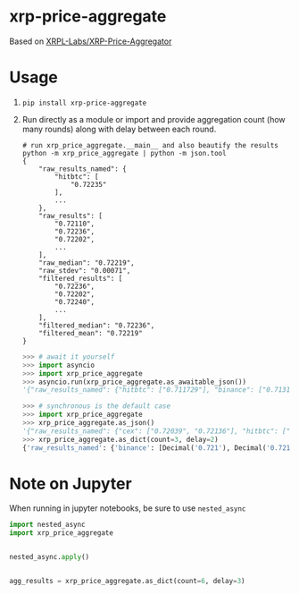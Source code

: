 # xrp-price-aggregate

Based on [XRPL-Labs/XRP-Price-Aggregator](https://github.com/XRPL-Labs/XRP-Price-Aggregator)


# Usage

1. `pip install xrp-price-aggregate`

2. Run directly as a module or import and provide aggregation count (how many
   rounds) along with delay between each round.


       # run xrp_price_aggregate.__main__ and also beautify the results
       python -m xrp_price_aggregate | python -m json.tool
       {
           "raw_results_named": {
               "hitbtc": [
                   "0.72235"
               ],
               ...
           },
           "raw_results": [
               "0.72110",
               "0.72236",
               "0.72202",
               ...
           ],
           "raw_median": "0.72219",
           "raw_stdev": "0.00071",
           "filtered_results": [
               "0.72236",
               "0.72202",
               "0.72240",
               ...
           ],
           "filtered_median": "0.72236",
           "filtered_mean": "0.72219"
       }




    ```py
    >>> # await it yourself
    >>> import asyncio
    >>> import xrp_price_aggregate
    >>> asyncio.run(xrp_price_aggregate.as_awaitable_json())
    '{"raw_results_named": {"hitbtc": ["0.711729"], "binance": ["0.7131"], "bitrue": ["0.71292"], "bitfinex": ["0.7122"], "ftx": ["0.712675", "0.7126"], "kraken": ["0.71223"], "cex": ["0.71334", "0.7135"], "bitstamp": ["0.71328"]}, "raw_results": ["0.7131", "0.7122", "0.71328", "0.71334", "0.7135", "0.712675", "0.7126", "0.711729", "0.71223", "0.71292"], "raw_median": "0.7127975", "raw_stdev": "0.0005759840275563203497399309551", "filtered_results": ["0.71310", "0.71328", "0.71334", "0.71268", "0.71260", "0.71223", "0.71292"], "filtered_median": "0.71292", "filtered_mean": "0.71288"}'
    ```
    ```py
    >>> # synchronous is the default case
    >>> import xrp_price_aggregate
    >>> xrp_price_aggregate.as_json()
    '{"raw_results_named": {"cex": ["0.72039", "0.72136"], "hitbtc": ["0.72122"], "kraken": ["0.72132"], "bitfinex": ["0.72145"], "bitstamp": ["0.72047"], "bitrue": ["0.72122"], "binance": ["0.72150"], "ftx": ["0.72078", "0.72155"]}, "raw_results": ["0.72150", "0.72145", "0.72047", "0.72039", "0.72136", "0.72078", "0.72155", "0.72122", "0.72132", "0.72122"], "raw_median": "0.72127", "raw_stdev": "0.00043", "filtered_results": ["0.72150", "0.72145", "0.72136", "0.72155", "0.72122", "0.72132", "0.72122"], "filtered_median": "0.72136", "filtered_mean": "0.72137"}'
    >>> xrp_price_aggregate.as_dict(count=3, delay=2)
    {'raw_results_named': {'binance': [Decimal('0.721'), Decimal('0.7213'), Decimal('0.7211')], 'ftx': [Decimal('0.7208'), Decimal('0.720975'), Decimal('0.7208'), Decimal('0.720975'), Decimal('0.7208'), Decimal('0.720975')], 'bitfinex': [Decimal('0.7215'), Decimal('0.7215'), Decimal('0.72141')], 'hitbtc': [Decimal('0.720796'), Decimal('0.720796'), Decimal('0.720796')], 'bitstamp': [Decimal('0.72047'), Decimal('0.72047'), Decimal('0.72047')], 'bitrue': [Decimal('0.72081'), Decimal('0.72094'), Decimal('0.72111')], 'kraken': [Decimal('0.72132'), Decimal('0.72132'), Decimal('0.72132')], 'cex': [Decimal('0.72039'), Decimal('0.72136'), Decimal('0.72039'), Decimal('0.72136'), Decimal('0.72039'), Decimal('0.72136')]}, 'raw_results': [Decimal('0.721'), Decimal('0.7215'), Decimal('0.72047'), Decimal('0.72039'), Decimal('0.72136'), Decimal('0.7208'), Decimal('0.720975'), Decimal('0.720796'), Decimal('0.72132'), Decimal('0.72081'), Decimal('0.7213'), Decimal('0.7215'), Decimal('0.72047'), Decimal('0.72039'), Decimal('0.72136'), Decimal('0.7208'), Decimal('0.720975'), Decimal('0.720796'), Decimal('0.72132'), Decimal('0.72094'), Decimal('0.7211'), Decimal('0.72141'), Decimal('0.72047'), Decimal('0.72039'), Decimal('0.72136'), Decimal('0.7208'), Decimal('0.720975'), Decimal('0.720796'), Decimal('0.72132'), Decimal('0.72111')], 'raw_median': Decimal('0.720975'), 'raw_stdev': Decimal('0.0003566360729171225136133563969'), 'filtered_results': [Decimal('0.721'), Decimal('0.7208'), Decimal('0.720975'), Decimal('0.720796'), Decimal('0.72132'), Decimal('0.72081'), Decimal('0.7213'), Decimal('0.7208'), Decimal('0.720975'), Decimal('0.720796'), Decimal('0.72132'), Decimal('0.72094'), Decimal('0.7211'), Decimal('0.7208'), Decimal('0.720975'), Decimal('0.720796'), Decimal('0.72132'), Decimal('0.72111')], 'filtered_median': Decimal('0.720975'), 'filtered_mean': Decimal('0.7209962777777777777777777778')}
    ```

# Note on Jupyter

When running in jupyter notebooks, be sure to use `nested_async`

```py
import nested_async
import xrp_price_aggregate


nested_async.apply()


agg_results = xrp_price_aggregate.as_dict(count=6, delay=3)
```
